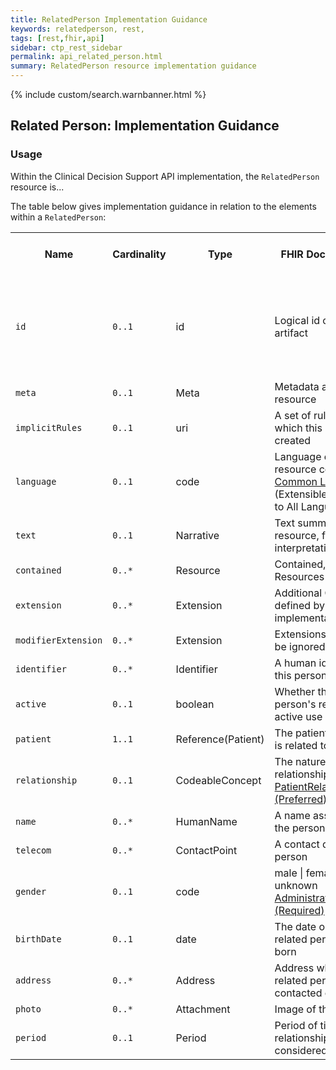 ```yaml
---
title: RelatedPerson Implementation Guidance
keywords: relatedperson, rest,
tags: [rest,fhir,api]
sidebar: ctp_rest_sidebar
permalink: api_related_person.html
summary: RelatedPerson resource implementation guidance
---
```


{% include custom/search.warnbanner.html %}

## Related Person: Implementation Guidance ##

### Usage ###

Within the Clinical Decision Support API implementation, the `RelatedPerson` resource is...

The table below gives implementation guidance in relation to the elements within a `RelatedPerson`:

<table  style="min-width:100%;width:100%">
<tr>
<th  style="width:10%;">Name</th>
<th  style="width:10%;">Cardinality</th>
<th  style="width:10%;">Type</th>
<th  style="width:35%;">FHIR Documentation</th>
<th  style="width:35%;">CDS Implementation Guidance</th>
</tr>
<tr>
<td><code  class="highlighter-rouge">id</code></td>
<td><code  class="highlighter-rouge">0..1</code></td>
<td>id</td>
<td>Logical id of this artifact</td>
<td>Note that this will always be populated except when the resource is being created (initial creation call)
</td>
</tr>
<tr>
<td><code  class="highlighter-rouge">meta</code></td>
<td><code  class="highlighter-rouge">0..1</code></td>
<td>Meta</td>
<td>Metadata about the resource</td>
<td></td>
</tr>
<tr>
<td><code  class="highlighter-rouge">implicitRules</code></td>
<td><code  class="highlighter-rouge">0..1</code></td>
<td>uri</td>
<td>A set of rules under which this content was created</td>
<td></td>
</tr>
<tr>
<td><code  class="highlighter-rouge">language</code></td>
<td><code  class="highlighter-rouge">0..1</code></td>
<td>code</td>
<td>Language of the resource content. <br /> <a  href="http://hl7.org/fhir/stu3/valueset-languages.html">Common
Languages</a> (Extensible but limited to All Languages)</td>
<td></td>
</tr>
<tr>
<td><code  class="highlighter-rouge">text</code></td>
<td><code  class="highlighter-rouge">0..1</code></td>
<td>Narrative</td>
<td>Text summary of the resource, for human interpretation</td>
<td></td>
</tr>
<tr>
<td><code  class="highlighter-rouge">contained</code></td>
<td><code  class="highlighter-rouge">0..*</code></td>
<td>Resource</td>
<td>Contained, inline Resources</td>
<td>This should not be populated</td>
</tr>
<tr>
<td><code  class="highlighter-rouge">extension</code></td>
<td><code  class="highlighter-rouge">0..*</code></td>
<td>Extension</td>
<td>Additional Content defined by implementations</td>
<td></td>
</tr>
<tr>
<td><code  class="highlighter-rouge">modifierExtension</code></td>
<td><code  class="highlighter-rouge">0..*</code></td>
<td>Extension</td>
<td>Extensions that cannot be ignored</td>
<td></td>
</tr>
<tr>
<td><code  class="highlighter-rouge">identifier</code></td>
<td><code  class="highlighter-rouge">0..*</code></td>
<td>Identifier</td>
<td>A human identifier for this person</td>
<td></td>
</tr>
<tr>
<td><code  class="highlighter-rouge">active</code></td>
<td><code  class="highlighter-rouge">0..1</code></td>
<td>boolean</td>
<td>Whether this related person's record is in active use</td>
<td></td>
</tr>
<tr>
<td><code  class="highlighter-rouge">patient</code></td>
<td><code  class="highlighter-rouge">1..1</code></td>
<td>Reference(Patient)</td>
<td>The patient this person is related to</td>
<td></td>
</tr>
<tr>
<td><code  class="highlighter-rouge">relationship</code></td>
<td><code  class="highlighter-rouge">0..1</code></td>
<td>CodeableConcept</td>
<td>The nature of this relationship<br/><a  href="http://hl7.org/fhir/STU3/valueset-relatedperson-relationshiptype.html">PatientRelationshipType (Preferred)</a></td>
<td></td>
</tr>
<tr>
<td><code  class="highlighter-rouge">name</code></td>
<td><code  class="highlighter-rouge">0..*</code></td>
<td>HumanName</td>
<td>A name associated with the person</td>
<td></td>
</tr>
<tr>
<td><code  class="highlighter-rouge">telecom</code></td>
<td><code  class="highlighter-rouge">0..*</code></td>
<td>ContactPoint</td>
<td>A contact detail for the person</td>
<td></td>
</tr>
<tr>
<td><code  class="highlighter-rouge">gender</code></td>
<td><code  class="highlighter-rouge">0..1</code></td>
<td>code</td>
<td>male | female | other | unknown<br /><a  href="http://hl7.org/fhir/STU3/valueset-administrative-gender.html">AdministrativeGender (Required)</a></td>
<td></td>
</tr>
<tr>
<td><code  class="highlighter-rouge">birthDate</code></td>
<td><code  class="highlighter-rouge">0..1</code></td>
<td>date</td>
<td>The date on which the related person was born</td>
<td></td>
</tr>
<tr>
<td><code  class="highlighter-rouge">address</code></td>
<td><code  class="highlighter-rouge">0..*</code></td>
<td>Address</td>
<td>Address where the related person can be contacted or visited</td>
<td></td>
</tr>
<tr>
<td><code  class="highlighter-rouge">photo</code></td>
<td><code  class="highlighter-rouge">0..*</code></td>
<td>Attachment</td>
<td>Image of the person</td>
<td></td>
</tr>
<tr>
<td><code  class="highlighter-rouge">period</code></td>
<td><code  class="highlighter-rouge">0..1</code></td>
<td>Period</td>
<td>Period of time that this relationship is considered valid</td>
<td></td>
</tr>
</table>
<!--stackedit_data:
eyJoaXN0b3J5IjpbLTQzODgyNjM0XX0=
-->